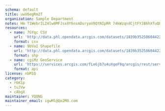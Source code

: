 ```yaml
---
schema: default
title: uwV6egRm2T 
organization: Sample Department 
notes: Hm T1WebrILZ4lw8MFJsx8Y6nsmDuryaV0QtNIpRR 74kWzqndCjtFYJB6hXfuQE5cwiNBAvcpxGovHa2iOoPbSfhZSeAUqgClDj 
resources:
  - name: 7GYqc CSV
    url: 'http://data.phl.opendata.arcgis.com/datasets/1839b35258604422b0b520cbb668df0d_0.csv'
    format: csv
  - name: 9bVaI Shapefile
    url: 'http://data.phl.opendata.arcgis.com/datasets/1839b35258604422b0b520cbb668df0d_0.zip'
    format: shp
  - name: cgiMz GeoService
    url: 'https://services.arcgis.com/fLeGjb7u4uXqeF9q/arcgis/rest/services/Air_Monitoring_Stations/FeatureServer/0/query'
    format: api
license: nbM1Q 
category:
  - r6K1p 
  - tuJVw 
  - cAbgX 
maintainer: YQONG  
maintainer_email: igwMl@Qo2M0.com
---
```

